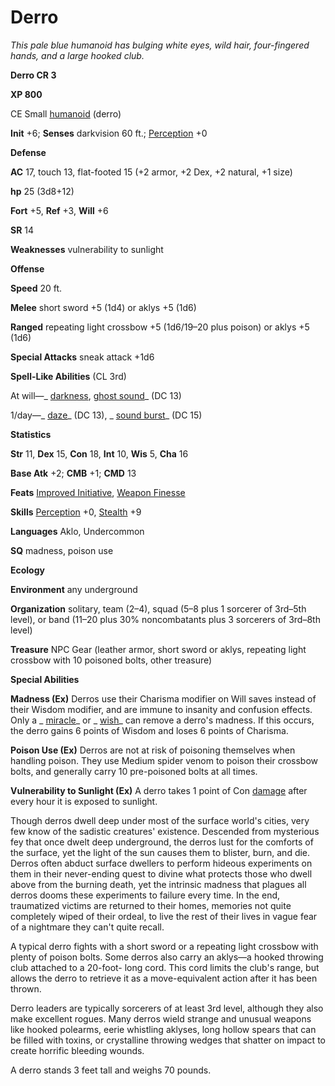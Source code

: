 # Derro

_This pale blue humanoid has bulging white eyes, wild hair, four-fingered hands, and a large hooked club._

**Derro CR 3**

**XP 800**

CE Small [humanoid](creatureTypes.md#_humanoid) (derro)

**Init** +6; **Senses** darkvision 60 ft.; [Perception](../skills/perception.md#_perception) +0

**Defense**

**AC** 17, touch 13, flat-footed 15 (+2 armor, +2 Dex, +2 natural, +1 size)

**hp** 25 (3d8+12)

**Fort** +5, **Ref** +3, **Will** +6

**SR** 14

**Weaknesses** vulnerability to sunlight

**Offense**

**Speed** 20 ft.

**Melee** short sword +5 (1d4) or aklys +5 (1d6)

**Ranged** repeating light crossbow +5 (1d6/19–20 plus poison) or aklys +5 (1d6)

**Special Attacks** sneak attack +1d6

**Spell-Like Abilities** (CL 3rd)

At will—_ [darkness](../spells/darkness.md#_darkness), [ghost sound](../spells/ghostSound.md#_ghost-sound)_ (DC 13)

1/day—_ [daze](../spells/daze.md#_daze)_ (DC 13), _ [sound burst](../spells/soundBurst.md#_sound-burst)_ (DC 15)

**Statistics**

**Str** 11, **Dex** 15, **Con** 18, **Int** 10, **Wis** 5, **Cha** 16

**Base Atk** +2; **CMB** +1; **CMD** 13

**Feats** [Improved Initiative](../feats.md#_improved-initiative), [Weapon Finesse](../feats.md#_weapon-finesse)

**Skills** [Perception](../skills/perception.md#_perception) +0, [Stealth](../skills/stealth.md#_stealth) +9

**Languages** Aklo, Undercommon

**SQ** madness, poison use

**Ecology**

**Environment** any underground

**Organization** solitary, team (2–4), squad (5–8 plus 1 sorcerer of 3rd–5th level), or band (11–20 plus 30% noncombatants plus 3 sorcerers of 3rd–8th level)

**Treasure** NPC Gear (leather armor, short sword or aklys, repeating light crossbow with 10 poisoned bolts, other treasure)

**Special Abilities**

**Madness (Ex)** Derros use their Charisma modifier on Will saves instead of their Wisdom modifier, and are immune to insanity and confusion effects. Only a _ [miracle](../spells/miracle.md#_miracle)_ or _ [wish](../spells/wish.md#_wish)_ can remove a derro's madness. If this occurs, the derro gains 6 points of Wisdom and loses 6 points of Charisma.

**Poison Use (Ex)** Derros are not at risk of poisoning themselves when handling poison. They use Medium spider venom to poison their crossbow bolts, and generally carry 10 pre-poisoned bolts at all times.

**Vulnerability to Sunlight (Ex)** A derro takes 1 point of Con [damage](universalMonsterRules.md#_ability-damage-and-drain) after every hour it is exposed to sunlight.

Though derros dwell deep under most of the surface world's cities, very few know of the sadistic creatures' existence. Descended from mysterious fey that once dwelt deep underground, the derros lust for the comforts of the surface, yet the light of the sun causes them to blister, burn, and die. Derros often abduct surface dwellers to perform hideous experiments on them in their never-ending quest to divine what protects those who dwell above from the burning death, yet the intrinsic madness that plagues all derros dooms these experiments to failure every time. In the end, traumatized victims are returned to their homes, memories not quite completely wiped of their ordeal, to live the rest of their lives in vague fear of a nightmare they can't quite recall.

A typical derro fights with a short sword or a repeating light crossbow with plenty of poison bolts. Some derros also carry an aklys—a hooked throwing club attached to a 20-foot- long cord. This cord limits the club's range, but allows the derro to retrieve it as a move-equivalent action after it has been thrown.

Derro leaders are typically sorcerers of at least 3rd level, although they also make excellent rogues. Many derros wield strange and unusual weapons like hooked polearms, eerie whistling aklyses, long hollow spears that can be filled with toxins, or crystalline throwing wedges that shatter on impact to create horrific bleeding wounds.

A derro stands 3 feet tall and weighs 70 pounds.

